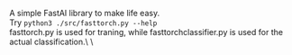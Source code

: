 A simple FastAI library to make life easy.\
Try
```python3 ./src/fasttorch.py --help```\
fasttorch.py is used for traning, while fasttorchclassifier.py is used for the actual classification.\ \

